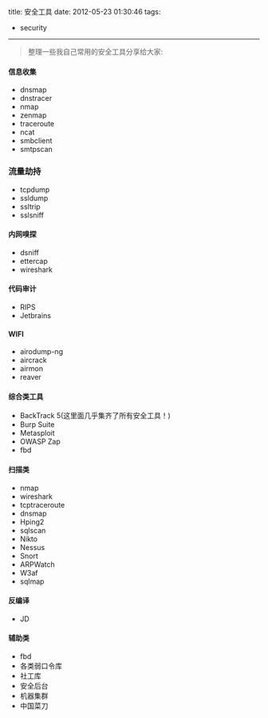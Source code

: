 title: 安全工具
date: 2012-05-23 01:30:46
tags:
- security
---
> 整理一些我自己常用的安全工具分享给大家:

<!-- more -->
#### 信息收集
- dnsmap
- dnstracer
- nmap
- zenmap
- traceroute
- ncat
- smbclient
- smtpscan

### 流量劫持
- tcpdump 
- ssldump
- ssltrip
- sslsniff

#### 内网嗅探
- dsniff
- ettercap
- wireshark

#### 代码审计
- RIPS
- Jetbrains

#### WIFI
- airodump-ng
- aircrack
- airmon
- reaver

#### 综合类工具
- BackTrack 5(这里面几乎集齐了所有安全工具！)
- Burp Suite
- Metasploit
- OWASP Zap
- fbd

#### 扫描类
- nmap
- wireshark
- tcptraceroute
- dnsmap
- Hping2
- sqlscan
- Nikto
- Nessus
- Snort
- ARPWatch
- W3af
- sqlmap

#### 反编译
- JD

#### 辅助类
- fbd
- 各类弱口令库
- 社工库
- 安全后台
- 机器集群
- 中国菜刀
